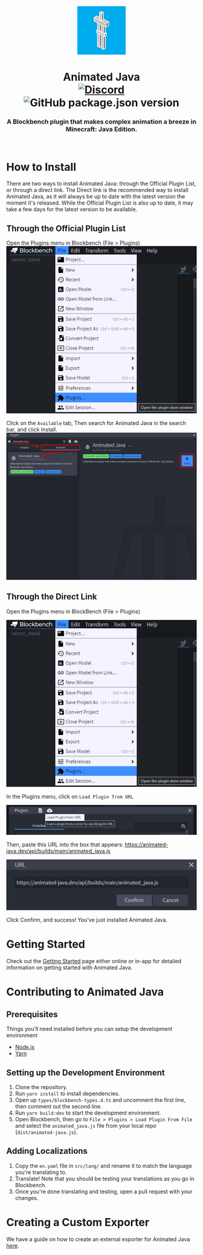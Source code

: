 <div align="center">
	<img src="https://raw.githubusercontent.com/Animated-Java/animated-java/experimental/src/assets/animated_java_icon.webp"/>
</div>
<h1 align="center">
	Animated Java
	<br>
	<a href="https://animated-java.dev/discord">
		<img src="https://img.shields.io/discord/785339959518953482?color=5865f2&label=Discord&style=flat" alt="Discord" />
	</a>
	<a>
		<img src="https://img.shields.io/github/package-json/v/animated-java/animated-java" alt="GitHub package.json version" />
	</a>
</h1>
<h3 align="center">
	A Blockbench plugin that makes complex animation a breeze in Minecraft: Java Edition.
</h3>
<br/>

# How to Install

There are two ways to install Animated Java: through the Official Plugin List, or through a direct link.
The Direct link is the recommended way to install Animated Java, as it will always be up to date with the latest version the moment it's released. While the Official Plugin List is also up to date, it may take a few days for the latest version to be available.

## Through the Official Plugin List

Open the Plugins menu in Blockbench (File > Plugins)
![Plugin Menu](https://raw.githubusercontent.com/Animated-Java/animated-java/experimental/src/assets/plugin_menu.png)

Click on the `Available` tab, Then search for Animated Java in the search bar, and click Install.
![Search](https://raw.githubusercontent.com/Animated-Java/animated-java/experimental/src/assets/search.png)

## Through the Direct Link

Open the Plugins menu in BlockBench (File > Plugins)

![Plugin Menu](https://raw.githubusercontent.com/Animated-Java/animated-java/experimental/src/assets/plugin_menu.png)

In the Plugins menu, click on `Load Plugin from URL`

![Load Plugin from URL](https://raw.githubusercontent.com/Animated-Java/animated-java/experimental/src/assets/load_plugin_from_url.png)

Then, paste this URL into the box that appears: https://animated-java.dev/api/builds/main/animated_java.js

![URL](https://raw.githubusercontent.com/Animated-Java/animated-java/experimental/src/assets/url.png)

Click Confirm, and success! You've just installed Animated Java.

# Getting Started

Check out the [Getting Started](https://animated-java.dev/docs/getting_started) page either online or in-app for detailed information on getting started with Animated Java.

# Contributing to Animated Java

## Prerequisites

Things you'll need installed before you can setup the development environment

-   [Node.js](https://nodejs.org/en/)
-   [Yarn](https://classic.yarnpkg.com/lang/en/docs/install/#windows-stable)

## Setting up the Development Environment

1. Clone the repository.
2. Run `yarn install` to install dependencies.
3. Open up `types/blockbench-types.d.ts` and uncomment the first line, then comment out the second line.
4. Run `yarn build:dev` to start the development environment.
5. Open Blockbench, then go to `File > Plugins > Load Plugin From File` and select the `animated_java.js` file from your local repo (`dist/animated-java.js`).

## Adding Localizations

1. Copy the `en.yaml` file in `src/lang/` and rename it to match the language you're translating to.
2. Translate! Note that you should be testing your translations as you go in Blockbench.
3. Once you're done translating and testing, open a pull request with your changes.

# Creating a Custom Exporter

We have a guide on how to create an external exporter for Animated Java [here](https://github.com/Animated-Java/animated-java-exporter-plugin-template).
